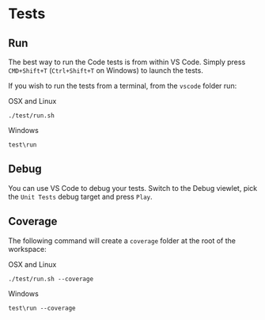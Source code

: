 # Tests

## Run

The best way to run the Code tests is from within VS Code. Simply press `CMD+Shift+T` (`Ctrl+Shift+T` on Windows) to launch the
tests.

If you wish to run the tests from a terminal, from the `vscode` folder run:

OSX and Linux

	./test/run.sh

Windows

	test\run

## Debug

You can use VS Code to debug your tests. Switch to the Debug viewlet, pick the `Unit Tests` debug target and press `Play`.

## Coverage

The following command will create a `coverage` folder at the root of the workspace:

OSX and Linux

	./test/run.sh --coverage

Windows

	test\run --coverage